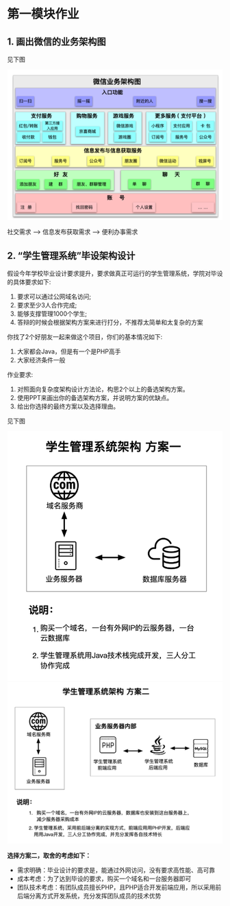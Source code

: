 # 第一模块作业

## 1. 画出微信的业务架构图

见下图

![微信业务架构图](./wechat-archi.png)

社交需求 --> 信息发布获取需求 --> 便利办事需求

## 2. “学生管理系统”毕设架构设计

假设今年学校毕业设计要求提升，要求做真正可运行的学生管理系统，学院对毕设的具体要求如下: 

1. 要求可以通过公网域名访问;
2. 要求至少3人合作完成;
3. 能够支撑管理1000个学生; 
4. 答辩的时候会根据架构方案来进行打分，不推荐太简单和太复杂的方案

你找了2个好朋友一起来做这个项目，你们的基本情况如下: 

1. 大家都会Java，但是有一个是PHP高手 
2. 大家经济条件一般

作业要求: 
1. 对照面向复杂度架构设计方法论，构思2个以上的备选架构方案。 
2. 使用PPT来画出你的备选架构方案，并说明方案的优缺点。 
3. 给出你选择的最终方案以及选择理由。


见下图

![方案一](./SMS-1.png)
![方案二](./SMS-2.png)

**选择方案二，取舍的考虑如下：**

- 需求明确：毕业设计的要求是，能通过外网访问，没有要求高性能、高可靠
- 成本考虑：为了达到毕设的要求，购买一个域名和一台服务器即可
- 团队技术考虑：有团队成员擅长PHP，且PHP适合开发前端应用，所以采用前后端分离方式开发系统，充分发挥团队成员的技术优势
